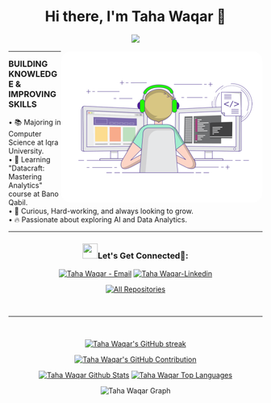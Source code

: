 <!-- animation start  -->
  <div align="center">
    <h1> Hi there, I'm Taha Waqar 👋</h1>
  </div>
<p align="center">
<a href="https://github.com/Taha-Waqar"><img src="https://readme-typing-svg.herokuapp.com/?lines=Computer+Science+Student;+Data+Enthusiast&font=Roboto&size=26&duration=3500&pause=500&center=true&width=500&height=50&color=eab676"></a>

<!-- animation end  -->
            
<img align="right" alt="Coding" width="400" style="border-radius:20px;"
    src="https://raw.githubusercontent.com/devSouvik/devSouvik/master/gif3.gif"/>
<hr>
<h3 style="margin-top: 4px;">BUILDING KNOWLEDGE & IMPROVING SKILLS</h3>
• 📚 Majoring in Computer Science at Iqra University.<br>
• 🌱 Learning "Datacraft: Mastering Analytics" course at Bano Qabil.<br> 
• 🚀 Curious, Hard-working, and always looking to grow.<br>
• 🔥 Passionate about exploring AI and Data Analytics.<br>
<hr>

<h3 align="center" > <img src="https://media.giphy.com/media/iY8CRBdQXODJSCERIr/giphy.gif" width="30" height="30" style="margin-center: 10px;">Let's Get Connected🤝: </h3>

<p align="center">

 <div align="center"  class="icons-social" style="margin-center: 10px;">
<div>   
    <a href="mailto:waqartaha2023@gmail.com" target="_blank"><img src="https://img.shields.io/badge/-Email-0D1117?style=for-the-badge&logo=protonmail&logoColor=F0DB4F" alt="Taha Waqar - Email"></a>
    <a href="https://www.linkedin.com/in/waqartaha?utm_source=share&utm_campaign=share_via&utm_content=profile&utm_medium=android_app" target="_blank"><img src="https://img.shields.io/badge/Linkedin-0D1117?style=for-the-badge&logo=linkedin&logoColor=F0DB4F" alt="Taha Waqar-Linkedin"></a><br>
</div>

</p>
<p align="center">
  <a href="https://github.com/tahawaqar?tab=repositories" target="_blank"><img alt="All Repositories" title="All Repositories" src="https://img.shields.io/badge/-All%20Repos-2962FF?style=for-the-badge&logo=koding&logoColor=white"/></a>
</p>

<br/>
<hr/>
<br/>

<p align="center">
  <a href="https://github.com/Taha-Waqar">
    <img src="https://github-readme-streak-stats.herokuapp.com/?user=Taha-Waqar&theme=radical&border=7F3FBF&background=0D1117" alt="Taha Waqar's GitHub streak"/>
  </a>
</p>

<p align="center">
  <a href="https://github.com/Taha-Waqar">
    <img src="https://github-profile-summary-cards.vercel.app/api/cards/profile-details?username=Taha-Waqar&theme=radical" alt="Taha Waqar's GitHub Contribution"/>
  </a>
</p>

<a> 
    <a href="https://github.com/Taha-Waqar"><img alt="Taha Waqar Github Stats" src="https://denvercoder1-github-readme-stats.vercel.app/api?username=Taha-Waqar&show_icons=true&count_private=true&theme=react&border_color=7F3FBF&bg_color=0D1117&title_color=F85D7F&icon_color=F8D866" height="192px" width="49.5%"/></a>
  <a href="https://github.com/Taha-Waqar"><img alt="Taha Waqar Top Languages" src="https://denvercoder1-github-readme-stats.vercel.app/api/top-langs/?username=Taha-Waqar&langs_count=8&layout=compact&theme=react&border_color=7F3FBF&bg_color=0D1117&title_color=F85D7F&icon_color=F8D866" height="192px" width="49.5%"/></a>
  <br/>
</a>


![Taha Waqar Graph](https://github-readme-activity-graph.vercel.app/graph?username=Taha-Waqar&custom_title=Taha%20Waqar%20GitHub%20Activity%20Graph&bg_color=0D1117&color=7F3FBF&line=7F3FBF&point=7F3FBF&area_color=FFFFFF&title_color=FFFFFF&area=true)

